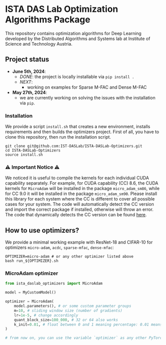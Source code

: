 # ISTA DAS Lab Optimization Algorithms Package
This repository contains optimization algorithms for Deep Learning developed by 
the Distributed Algorithms and Systems lab at Institute of Science and Technology Austria.

## Project status
- **June 5th, 2024**:
  - *DONE*: the project is locally installable via `pip install .` 
  - *NEXT*:
    - working on examples for Sparse M-FAC and Dense M-FAC
- **May 27th, 2024**:
  - we are currently working on solving the issues with the installation via `pip`. 

### Installation
We provide a script `install.sh` that creates a new environment, installs requirements 
and then builds the optimizers project. First of all, you have to clone this repository, then 
run the installation script.
```shell
git clone git@github.com:IST-DASLab/ISTA-DASLab-Optimizers.git
cd ISTA-DASLab-Optimizers
source install.sh
```

### ⚠️ Important Notice ⚠️
We noticed it is useful to compile the kernels for each individual CUDA capability separately. For example, for CUDA capability (CC) 8.6, 
the CUDA kernels for `MicroAdam` will be installed in the package `micro_adam_sm86`, while for CC 9.0 it will be installed in the package
`micro_adam_sm90`. Please install this library for each system where the CC is different to cover all possible cases for your system. The 
code will automatically detect the CC version and import the correct package if installed, otherwise will throw an error. The code that 
dynamically detects the CC version can be found 
[here](https://github.com/IST-DASLab/ISTA-DASLab-Optimizers/blob/main/ista_daslab_optimizers/tools.py#L17).

## How to use optimizers?

We provide a minimal working example with ResNet-18 and CIFAR-10 for optimizers `micro-adam`, `acdc`, `sparse-mfac`, `dense-mfac`:
```shell
OPTIMIZER=micro-adam # or any other optimizer listed above
bash run_${OPTIMIZER}.sh
```

### MicroAdam optimizer
```python
from ista_daslab_optimizers import MicroAdam

model = MyCustomModel()

optimizer = MicroAdam(
    model.parameters(), # or some custom parameter groups
    m=10, # sliding window size (number of gradients)
    lr=1e-5, # change accordingly
    quant_block_size=100_000, # 32 or 64 also works
    k_init=0.01, # float between 0 and 1 meaning percentage: 0.01 means 1%
)

# from now on, you can use the variable `optimizer` as any other PyTorch optimizer
```